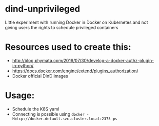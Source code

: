 # dind-unprivileged
Little experiment with running Docker in Docker on Kubernetes and not giving users the rights to schedule privileged containers

# Resources used to create this:
* http://blog.phymata.com/2016/07/30/develop-a-docker-authz-plugin-in-python/
* https://docs.docker.com/engine/extend/plugins_authorization/
* Docker official DinD images

# Usage:
* Schedule the K8S yaml
* Connecting is possible using `docker -H=tcp://docker.default.svc.cluster.local:2375 ps`
